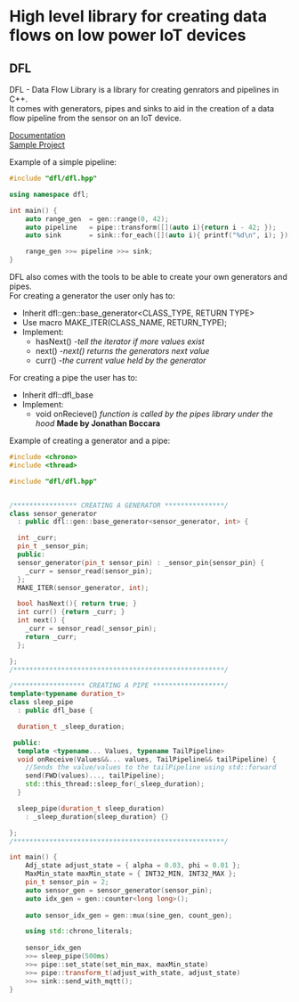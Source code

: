 # High level library for creating data flows on low power IoT devices
## DFL
DFL - Data Flow Library is a library for creating genrators and pipelines in C++.  
It comes with generators, pipes and sinks to aid in the creation of a data flow pipeline from the sensor on an IoT device.

[Documentation](https://oyalmli.github.io/data_flow_library/)  
[Sample Project](https://github.com/Oyalmli/dfl_sample_project)

Example of a simple pipeline:
```cpp
#include "dfl/dfl.hpp"

using namespace dfl;

int main() {
    auto range_gen  = gen::range(0, 42);
    auto pipeline   = pipe::transform([](auto i){return i - 42; });
    auto sink       = sink::for_each([](auto i){ printf("%d\n", i); });

    range_gen >>= pipeline >>= sink;
}
```

DFL also comes with the tools to be able to create your own generators and pipes.  
For creating a generator the user only has to:  
* Inherit dfl::gen::base_generator<CLASS_TYPE, RETURN TYPE>
* Use macro MAKE_ITER(CLASS_NAME, RETURN_TYPE);
* Implement:
  - hasNext() *-tell the iterator if more values exist*
  - next()    *-next() returns the generators next value*
  - curr()    *-the current value held by the generator*

For creating a pipe the user has to:
* Inherit dfl::dfl_base
* Implement:
  - void onRecieve() *function is called by the pipes library under the hood* **Made by Jonathan Boccara**

Example of creating a generator and a pipe:
```cpp
#include <chrono>
#include <thread>

#include "dfl/dfl.hpp"


/**************** CREATING A GENERATOR ***************/
class sensor_generator 
  : public dfl::gen::base_generator<sensor_generator, int> {

  int _curr;
  pin_t _sensor_pin;
  public:
  sensor_generator(pin_t sensor_pin) : _sensor_pin{sensor_pin} {
    _curr = sensor_read(sensor_pin);
  };
  MAKE_ITER(sensor_generator, int);

  bool hasNext(){ return true; }
  int curr() {return _curr; }
  int next() {
    _curr = sensor_read(_sensor_pin);
    return _curr;
  };

};
/*****************************************************/

/****************** CREATING A PIPE ******************/
template<typename duration_t>
class sleep_pipe 
  : public dfl_base {

  duration_t _sleep_duration;

 public:
  template <typename... Values, typename TailPipeline>
  void onReceive(Values&&... values, TailPipeline&& tailPipeline) {
    //Sends the value/values to the tailPipeline using std::forward
    send(FWD(values)..., tailPipeline);
    std::this_thread::sleep_for(_sleep_duration);
  }

  sleep_pipe(duration_t sleep_duration) 
    : _sleep_duration{sleep_duration} {}

};
/*****************************************************/

int main() {
    Adj_state adjust_state = { alpha = 0.03, phi = 0.01 };
    MaxMin_state maxMin_state = { INT32_MIN, INT32_MAX };
    pin_t sensor_pin = 2;
    auto sensor_gen = sensor_generator(sensor_pin);
    auto idx_gen = gen::counter<long long>();
    
    auto sensor_idx_gen = gen::mux(sine_gen, count_gen);

    using std::chrono_literals;
    
    sensor_idx_gen
    >>= sleep_pipe(500ms)
    >>= pipe::set_state(set_min_max, maxMin_state)
    >>= pipe::transform_t(adjust_with_state, adjust_state)
    >>= sink::send_with_mqtt();
}
```

